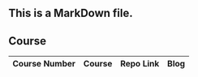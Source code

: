 ## This is a MarkDown file. 

## Course
Course Number | Course | Repo Link | Blog
--- | --- | --- | --- 
